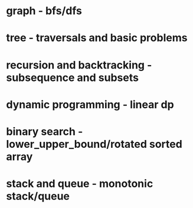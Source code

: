 # graph - bfs/dfs

# tree - traversals and basic problems

# recursion and backtracking - subsequence and subsets

# dynamic programming - linear dp

# binary search - lower_upper_bound/rotated sorted array

# stack and queue - monotonic stack/queue
